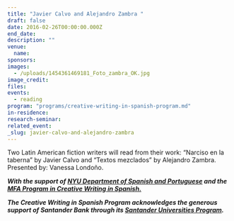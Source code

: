 ```yaml
---
title: "Javier Calvo and Alejandro Zambra "
draft: false
date: 2016-02-26T00:00:00.000Z
end_date:
description: ""
venue:
  name:
sponsors:
images:
  - /uploads/1454361469181_Foto_zambra_OK.jpg
image_credit:
files:
events:
  - reading
program: "programs/creative-writing-in-spanish-program.md"
in-residence:
research-seminar:
related_event:
_slug: javier-calvo-and-alejandro-zambra
---
```


Two Latin American fiction writers will read from their work: “Narciso en la taberna” by Javier Calvo and “Textos mezclados” by Alejandro Zambra. Presented by: Vanessa Londoño.

**_With the support of [NYU Department of Spanish and Portuguese](http://spanish.as.nyu.edu/page/home) and the [MFA Program in Creative Writing in Spanish.](http://cwspanish.as.nyu.edu/page/home)_**

**_The Creative Writing in Spanish Program acknowledges the generous support of Santander Bank through its [Santander Universities Program](https://www.santanderbank.com/us/universities)._**

